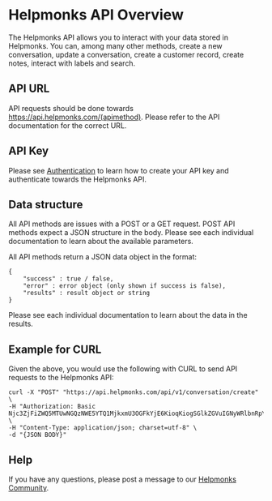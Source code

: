 # Helpmonks API Overview

The Helpmonks API allows you to interact with your data stored in Helpmonks. You can, among many other methods, create a new conversation, update a conversation, create a customer record, create notes, interact with labels and search.

## API URL

API requests should be done towards https://api.helpmonks.com/(apimethod). Please refer to the API documentation for the correct URL.

## API Key

Please see [Authentication](/api/authentication/) to learn how to create your API key and authenticate towards the Helpmonks API.

## Data structure

All API methods are issues with a POST or a GET request. POST API methods expect a JSON structure in the body. Please see each individual documentation to learn about the available parameters.

All API methods return a JSON data object in the format:

```
{
    "success" : true / false,
    "error" : error object (only shown if success is false),
    "results" : result object or string
}
```

Please see each individual documentation to learn about the data in the results.

## Example for CURL

Given the above, you would use the following with CURL to send API requests to the Helpmonks API:

```
curl -X "POST" "https://api.helpmonks.com/api/v1/conversation/create" \
-H "Authorization: Basic Njc3ZjFiZWQ5MTUwNGQzNWE5YTQ1MjkxmU3OGFkYjE6KioqKiogSGlkZGVuIGNyWRlbnRpYWICoqKioq" \
-H "Content-Type: application/json; charset=utf-8" \
-d "{JSON BODY}"
```

## Help

If you have any questions, please post a message to our [Helpmonks Community](https://community.helpmonks.com).
